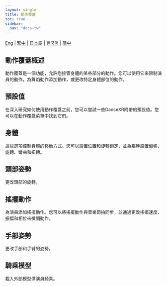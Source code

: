 ```yaml
---
layout: single
title: 動作覆蓋
toc: true
sidebar:
  nav: "docs-tw"
---
```

[Eng](/tw/dancexr/features/motion_override) | [繁中](/tw/tw/dancexr/features/motion_override) | [日本語](/jp/tw/dancexr/features/motion_override) | [한국어](/kr/tw/dancexr/features/motion_override) | [简中](/zh/tw/dancexr/features/motion_override)


## 動作覆蓋概述
動作覆蓋是一個功能，允許您接管身體的某些部分的動作。您可以使用它來限制演員的動作，為舞蹈動作添加動作，或更改特定身體部位的動作。

## 預設值
在深入研究如何使用動作覆蓋之前，您可以嘗試一些DanceXR附帶的預設值。您可以在動作覆蓋菜單中找到它們。

## 身體
這些選項控制身體的移動方式。您可以設置位置和旋轉鎖定，並為軀幹設置偏移、旋轉、彎曲和扭轉。

## 頭部姿勢
更改頭部的旋轉。

## 搖擺動作
為演員添加搖擺動作。您可以將搖擺動作與音樂節拍同步，並通過更改搖擺速度、振幅和相位來微調動作。

## 手部姿勢
更改手部和手臂的姿勢。

## 騎乘模型
載入外部模型供演員騎乘。